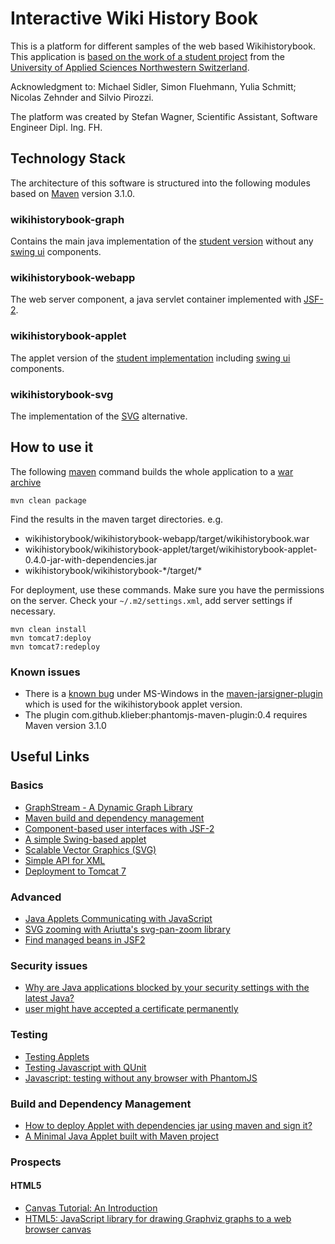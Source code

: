 # Interactive Wiki History Book 

This is a platform for different samples of the web based Wikihistorybook. This application is [based on the work of a student project][fluehmann] from the [University of Applied Sciences Northwestern Switzerland][fhnw].  

Acknowledgment to: Michael Sidler, Simon Fluehmann, Yulia Schmitt; Nicolas Zehnder and Silvio Pirozzi. 

The platform was created by Stefan Wagner, Scientific Assistant, Software Engineer Dipl. Ing. FH.

[fhnw]: http://www.fhnw.ch/homepage?set_language=en

## Technology Stack

The architecture of this software is structured into the following modules based on [Maven][maven] version 3.1.0.

### wikihistorybook-graph

Contains the main java implementation of the [student version][fluehmann] without any [swing ui][swing] components.

### wikihistorybook-webapp

The web server component, a java servlet container implemented with [JSF-2][jsf].

[jsf]: https://javaserverfaces.java.net/

### wikihistorybook-applet

The applet version of the [student implementation][fluehmann] including [swing ui][swing] components.

### wikihistorybook-svg

The implementation of the [SVG][svg] alternative. 

[svg]: http://www.w3.org/Graphics/SVG/
[fluehmann]: https://github.com/fluehmann/wikihistorybook/
[swing]: http://docs.oracle.com/javase/tutorial/uiswing/

## How to use it

The following [maven][maven] command builds the whole application to a [war archive][war]

    mvn clean package

Find the results in the maven target directories. e.g.

* wikihistorybook/wikihistorybook-webapp/target/wikihistorybook.war
* wikihistorybook/wikihistorybook-applet/target/wikihistorybook-applet-0.4.0-jar-with-dependencies.jar
* wikihistorybook/wikihistorybook-\*/target/\*

For deployment, use these commands. Make sure you have the permissions on the server. Check your `~/.m2/settings.xml`, add server settings if necessary.

    mvn clean install
    mvn tomcat7:deploy
    mvn tomcat7:redeploy

### Known issues

* There is a [known bug][maven-jarsigner-plugin-bug] under MS-Windows in the [maven-jarsigner-plugin][maven-jarsigner-plugin] which is used for the wikihistorybook applet version. 
* The plugin com.github.klieber:phantomjs-maven-plugin:0.4 requires Maven version 3.1.0

[war]: http://en.wikipedia.org/wiki/WAR_%28file_format%29
[maven-jarsigner-plugin]: http://maven.apache.org/plugins/maven-jarsigner-plugin/
[maven-jarsigner-plugin-bug]: http://maven.apache.org/plugins/maven-jarsigner-plugin/faq.html#sign_and_assembly

## Useful Links 

### Basics
* [GraphStream - A Dynamic Graph Library][7]
* [Maven build and dependency management][maven]
* [Component-based user interfaces with JSF-2][jsf]
* [A simple Swing-based applet][3]
* [Scalable Vector Graphics (SVG)][svg]
* [Simple API for XML][sax]
* [Deployment to Tomcat 7][tomcat7]

[maven]: http://maven.apache.org/
[jsf]: https://javaserverfaces.java.net/
[svg]: http://www.w3.org/TR/SVG11/
[tomcat7]: http://tomcat.apache.org/download-70.cgi
[sax]: http://www.saxproject.org/

### Advanced
* [Java Applets Communicating with JavaScript ][5]
* [SVG zooming with Ariutta's svg-pan-zoom library][14]
* [Find managed beans in JSF2][11]

### Security issues
* [Why are Java applications blocked by your security settings with the latest Java?][1]
* [user might have accepted a certificate permanently][6]

### Testing
* [Testing Applets][8]
* [Testing Javascript with QUnit][12]
* [Javascript: testing without any browser with PhantomJS][13]

### Build and Dependency Management
* [How to deploy Applet with dependencies jar using maven and sign it?][2]
* [A Minimal Java Applet built with Maven project][4]

### Prospects
#### HTML5
* [Canvas Tutorial: An Introduction][10]
* [HTML5: JavaScript library for drawing Graphviz graphs to a web browser canvas][9]

[1]: https://www.java.com/en/download/help/java_blocked.xml
[2]: http://stackoverflow.com/questions/2027753/how-to-deploy-applet-with-dependencies-jar-using-maven-and-sign-it
[3]: http://www.java2s.com/Tutorial/Java/0120__Development/AsimpleSwingbasedapplet.htm
[4]: https://github.com/ansoncat/minimal-java-applet-maven
[5]: http://rostislav-matl.blogspot.ch/2011/10/java-applets-building-with-maven.html
[6]: http://blog.gemserk.com/2010/02/07/signing-jars-for-applet-and-webstart/
[7]: http://graphstream-project.org/
[8]: http://docs.codehaus.org/display/FEST/Testing+Applets
[9]: https://code.google.com/p/canviz/
[10]: http://www.sitepoint.com/html5-canvas-tutorial-introduction/
[11]: http://stackoverflow.com/questions/15053996/how-to-get-jsf2-0-sessionmap-reference-from-a-servlet
[12]: http://qunitjs.com/
[13]: http://phantomjs.org/
[14]: https://github.com/ariutta/svg-pan-zoom